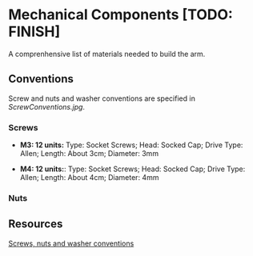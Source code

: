 # Mechanical Components [TODO: FINISH]

A comprenhensive list of materials needed to build the arm.

## Conventions

Screw and nuts and washer conventions are specified in _ScrewConventions.jpg_.

### Screws

-   **M3: 12 units:**
    Type: Socket Screws; Head: Socked Cap; Drive Type: Allen; Length: About 3cm; Diameter: 3mm

-   **M4: 12 units:**:
    Type: Socket Screws; Head: Socked Cap; Drive Type: Allen; Length: About 4cm; Diameter: 4mm

### Nuts

## Resources

[Screws, nuts and washer conventions](https://www.homestratosphere.com/types-of-screws/)
